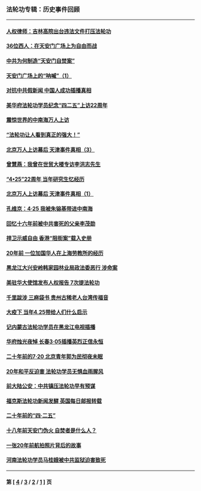 ### 法轮功专辑：历史事件回顾
---
#### [人权律师：吉林高院出台违法文件打压法轮功](../../pages/nf5793/n13825665.md?11220430) 
#### [36位西人：在天安门广场上为自由而战](../../pages/nf5793/n13390029.md?11220430) 
#### [中共为何制造“天安门自焚案”](../../pages/nf5793/n13183270.md?11220430) 
#### [天安门广场上的“呐喊”（1）](../../pages/nf5793/n13105277.md?11220430) 
#### [对抗中共假新闻 中国人成功插播真相](../../pages/nf5793/n12910618.md?11220430) 
#### [美华府法轮功学员纪念“四二五”上访22周年](../../pages/nf5793/n12904445.md?11220430) 
#### [震惊世界的中南海万人上访](../../pages/nf5793/n12903976.md?11220430) 
#### [“法轮功让人看到真正的强大！”](../../pages/nf5793/n12903195.md?11220430) 
#### [北京万人上访幕后 天津事件真相（3）](../../pages/nf5793/n12902807.md?11220430) 
#### [曾慧燕：我曾在世贸大楼专访李洪志先生](../../pages/nf5793/n12898729.md?11220430) 
#### [“4•25”22周年 当年研究生忆经历](../../pages/nf5793/n12894152.md?11220430) 
#### [北京万人上访幕后 天津事件真相（1）](../../pages/nf5793/n12885174.md?11220430) 
#### [孔维京：4·25 我被朱镕基带进中南海](../../pages/nf5793/n12864987.md?11220430) 
#### [回忆十六年前被中共害死的父亲李茂勋](../../pages/nf5793/n12880270.md?11220430) 
#### [捍卫示威自由 香港“阻街案”载入史册](../../pages/nf5793/n12811245.md?11220430) 
#### [20年前 一位加国华人在上海劳教所的经历](../../pages/nf5793/n12707932.md?11220430) 
#### [黑龙江大兴安岭韩家园林业局政法委恶行 涉命案](../../pages/nf5793/n12622815.md?11220430) 
#### [美驻华大使馆发布人权报告 7次提法轮功](../../pages/nf5793/n12520541.md?11220430) 
#### [千里跋涉 三麻袋书 贵州古稀老人台湾传福音](../../pages/nf5793/n12198750.md?11220430) 
#### [大疫下 当年4.25带给人们什么启示](../../pages/nf5793/n12058565.md?11220430) 
#### [记内蒙古法轮功学员在黑龙江电视插播](../../pages/nf5793/n11699194.md?11220430) 
#### [华府烛光夜悼 长春3·05插播英烈正信永恒](../../pages/nf5793/n11397432.md?11220430) 
#### [二十年前的7·20 北京青年郭为民彻夜未眠](../../pages/nf5793/n11354195.md?11220430) 
#### [20年和平反迫害 法轮功学员无惧血雨腥风](../../pages/nf5793/n11348279.md?11220430) 
#### [前大陆公安：中共镇压法轮功早有预谋](../../pages/nf5793/n11352168.md?11220430) 
#### [福克斯法轮功新闻发酵  英国每日邮报转载](../../pages/nf5793/n11285952.md?11220430) 
#### [二十年前的“四·二五”](../../pages/nf5793/n11207639.md?11220430) 
#### [十八年前天安门伪火 自焚者是什么人？](../../pages/nf5793/n10996556.md?11220430) 
#### [一张20年前航拍照片背后的故事](../../pages/nf5793/n10693797.md?11220430) 
#### [河南法轮功学员马桂娥被中共监狱迫害致死](../../pages/nf5793/n10684974.md?11220430) 

---
#### 第 [ [4](./4.md?11220430) / [3](./3.md?11220430) / [2](./2.md?11220430) / [1](./1.md?11220430) ] 页
